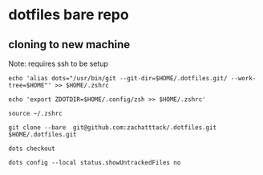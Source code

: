 # dotfiles bare repo

## cloning to new machine

Note: requires ssh to be setup

```
echo 'alias dots="/usr/bin/git --git-dir=$HOME/.dotfiles.git/ --work-tree=$HOME"' >> $HOME/.zshrc
```
```
echo 'export ZDOTDIR=$HOME/.config/zsh >> $HOME/.zshrc'
```
```
source ~/.zshrc
```
```
git clone --bare  git@github.com:zachatttack/.dotfiles.git $HOME/.dotfiles.git
```
```
dots checkout
```
```
dots config --local status.showUntrackedFiles no
```
